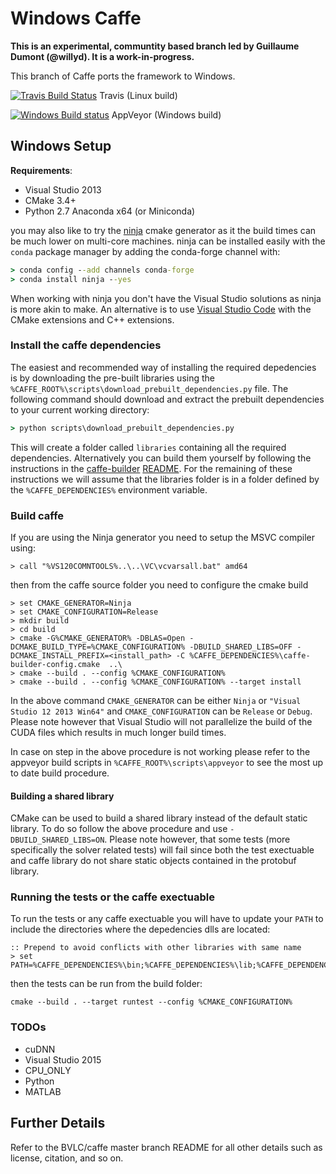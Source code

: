 # Windows Caffe

**This is an experimental, communtity based branch led by Guillaume Dumont (@willyd). It is a work-in-progress.**

This branch of Caffe ports the framework to Windows.

[![Travis Build Status](https://api.travis-ci.org/BVLC/caffe.svg?branch=windows)](https://travis-ci.org/BVLC/caffe) Travis (Linux build)

[![Windows Build status](https://ci.appveyor.com/api/projects/status/lc0pdvlv89a9i9ae?svg=true)](https://ci.appveyor.com/project/willyd/caffe) AppVeyor (Windows build)

## Windows Setup
**Requirements**:
 - Visual Studio 2013
 - CMake 3.4+
 - Python 2.7 Anaconda x64 (or Miniconda)

you may also like to try the [ninja](https://ninja-build.org/) cmake generator as it the build times can be much lower on multi-core machines. ninja can be installed easily with the `conda` package manager by adding the conda-forge channel with:
```cmd
> conda config --add channels conda-forge
> conda install ninja --yes
```
When working with ninja you don't have the Visual Studio solutions as ninja is more akin to make. An alternative is to use [Visual Studio Code](https://code.visualstudio.com) with the CMake extensions and C++ extensions.

### Install the caffe dependencies

The easiest and recommended way of installing the required depedencies is by downloading the pre-built libraries using the `%CAFFE_ROOT%\scripts\download_prebuilt_dependencies.py` file. The following command should download and extract the prebuilt dependencies to your current working directory:

```cmd
> python scripts\download_prebuilt_dependencies.py
```

This will create a folder called `libraries` containing all the required dependencies. Alternatively you can build them yourself by following the instructions in the [caffe-builder](https://github.com/willyd/caffe-builder) [README](https://github.com/willyd/caffe-builder/blob/master/README.md). For the remaining of these instructions we will assume that the libraries folder is in a folder defined by the `%CAFFE_DEPENDENCIES%` environment variable.

### Build caffe

If you are using the Ninja generator you need to setup the MSVC compiler using:
```
> call "%VS120COMNTOOLS%..\..\VC\vcvarsall.bat" amd64
```
then from the caffe source folder you need to configure the cmake build
```
> set CMAKE_GENERATOR=Ninja
> set CMAKE_CONFIGURATION=Release
> mkdir build
> cd build
> cmake -G%CMAKE_GENERATOR% -DBLAS=Open -DCMAKE_BUILD_TYPE=%CMAKE_CONFIGURATION% -DBUILD_SHARED_LIBS=OFF -DCMAKE_INSTALL_PREFIX=<install_path> -C %CAFFE_DEPENDENCIES%\caffe-builder-config.cmake  ..\
> cmake --build . --config %CMAKE_CONFIGURATION%
> cmake --build . --config %CMAKE_CONFIGURATION% --target install
```
In the above command `CMAKE_GENERATOR` can be either `Ninja` or `"Visual Studio 12 2013 Win64"` and `CMAKE_CONFIGURATION` can be `Release` or `Debug`. Please note however that Visual Studio will not parallelize the build of the CUDA files which results in much longer build times.

In case on step in the above procedure is not working please refer to the appveyor build scripts in `%CAFFE_ROOT%\scripts\appveyor` to see the most up to date build procedure.

#### Building a shared library

CMake can be used to build a shared library instead of the default static library. To do so follow the above procedure and use `-DBUILD_SHARED_LIBS=ON`. Please note however, that some tests (more specifically the solver related tests) will fail since both the test exectuable and caffe library do not share static objects contained in the protobuf library.

### Running the tests or the caffe exectuable

To run the tests or any caffe exectuable you will have to update your `PATH` to include the directories where the depedencies dlls are located:
```
:: Prepend to avoid conflicts with other libraries with same name
> set PATH=%CAFFE_DEPENDENCIES%\bin;%CAFFE_DEPENDENCIES%\lib;%CAFFE_DEPENDENCIES%\x64\vc12\bin;%PATH%
```
then the tests can be run from the build folder:
```
cmake --build . --target runtest --config %CMAKE_CONFIGURATION%
```

### TODOs
- cuDNN
- Visual Studio 2015
- CPU_ONLY
- Python
- MATLAB

## Further Details

Refer to the BVLC/caffe master branch README for all other details such as license, citation, and so on.
